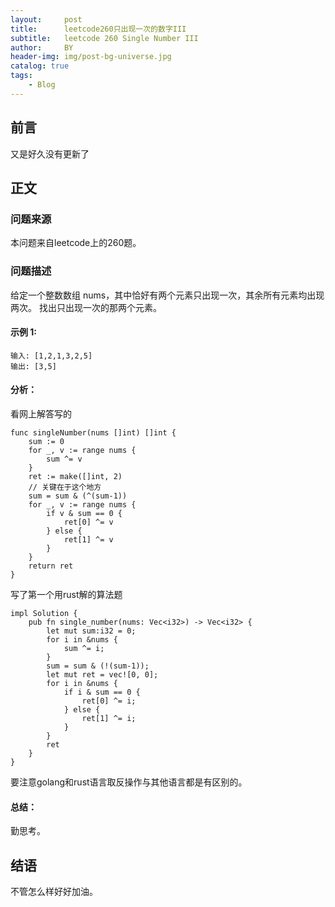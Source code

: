```yaml
---
layout:     post
title:      leetcode260只出现一次的数字III
subtitle:   leetcode 260 Single Number III
author:     BY
header-img: img/post-bg-universe.jpg
catalog: true
tags:
    - Blog
---
```



## 前言

又是好久没有更新了

## 正文

### 问题来源

本问题来自leetcode上的260题。  

### 问题描述

给定一个整数数组 nums，其中恰好有两个元素只出现一次，其余所有元素均出现两次。 找出只出现一次的那两个元素。  

#### 示例 1:
```
输入: [1,2,1,3,2,5]
输出: [3,5]
```

#### 分析：  
看网上解答写的  
``` 
func singleNumber(nums []int) []int {
    sum := 0
    for _, v := range nums {
        sum ^= v
    }
    ret := make([]int, 2)
    // 关键在于这个地方
    sum = sum & (^(sum-1))
    for _, v := range nums {
        if v & sum == 0 {
            ret[0] ^= v
        } else {
            ret[1] ^= v
        }
    }
    return ret
}
```
写了第一个用rust解的算法题  
```
impl Solution {
    pub fn single_number(nums: Vec<i32>) -> Vec<i32> {
        let mut sum:i32 = 0;
        for i in &nums {
            sum ^= i;
        }
        sum = sum & (!(sum-1));
        let mut ret = vec![0, 0];
        for i in &nums {
            if i & sum == 0 {
                ret[0] ^= i;
            } else {
                ret[1] ^= i;
            }
        }
        ret
    }
}
```
要注意golang和rust语言取反操作与其他语言都是有区别的。
#### 总结：
勤思考。  

## 结语
不管怎么样好好加油。  
